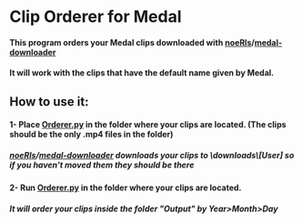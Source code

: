 # Clip Orderer for Medal
 
#### This program orders your Medal clips downloaded with [noeRls](https://github.com/noeRls)/[medal-downloader](https://github.com/noeRls/medal-downloader)
#### It will work with the clips that have the default name given by Medal.


## How to use it:
#### 1- Place [Orderer.py](../Orderer.py) in the folder where your clips are located. (The clips should be the only .mp4 files in the folder)
##### [noeRls](https://github.com/noeRls)/[medal-downloader](https://github.com/noeRls/medal-downloader) downloads your clips to _\downloads\\\[User]_ so if you haven't moved them they should be there

#### 2- Run [Orderer.py](../Orderer.py) in the folder where your clips are located.
##### It will order your clips inside the folder "Output" by Year>Month>Day
